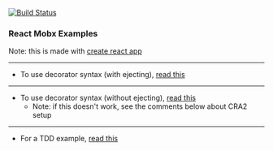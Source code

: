 [![Build Status](https://travis-ci.org/dankreiger/small-react-mobx-example.svg?branch=master)](https://travis-ci.org/dankreiger/small-react-mobx-example)

### React Mobx Examples

Note: this is made with [create react app](https://github.com/facebook/create-react-app)

---

- To use decorator syntax (with ejecting), [read this](https://www.leighhalliday.com/create-react-app-mobx-decorators)

---

- To use decorator syntax (without ejecting), [read this](https://www.leighhalliday.com/mobx-create-react-app-without-ejecting)
  - Note: if this doesn't work, see the comments below about CRA2 setup

---

- For a TDD example, [read this](https://semaphoreci.com/community/tutorials/how-to-test-react-and-mobx-with-jest)
